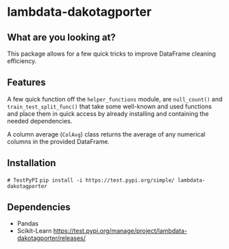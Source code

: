 # lambdata-dakotagporter
## What are you looking at?
This package allows for a few quick tricks to improve DataFrame cleaning efficiency.

## Features
A few quick function off the `helper_functions` module, are `null_count()` and `train_test_split_func()` that take some well-known and used functions and place them in quick access by already installing and containing the needed dependencies.

A column average (`ColAvg`) class returns the average of any numerical columns in the provided DataFrame.

## Installation
`# TestPyPI`
`pip install -i https://test.pypi.org/simple/ lambdata-dakotagporter`

## Dependencies
- Pandas
- Scikit-Learn
https://test.pypi.org/manage/project/lambdata-dakotagporter/releases/

